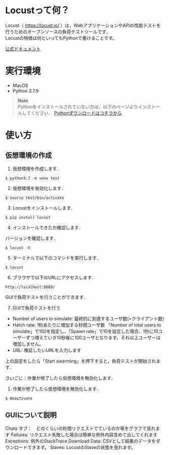 # Locustって何？
Locust（ https://locust.io/ ）は，WebアプリケーションやAPIの性能テストを行うためのオープンソースの負荷テストツールです．  
Locustの特徴は何といってもPythonで書けることです。


[公式ドキュメント](https://docs.locust.io/en/stable/)



# 実行環境
- MacOS
- Python 3.7.9

> **Note**  
> Pythonをインストールされていない方は，以下のページよりインストールしてください．
> [Pythonダウンロードはコチラから](https://pythonlinks.python.jp/ja/index.html)



# 使い方

## 仮想環境の作成

1. 仮想環境を作成します．

```
$ python3.7 -m venv test
```

2. 仮想環境を有効化します．

```
$ source test/bin/activate
```

3. Locustをインストールします．

```
$ pip install locust
```

4. インストールできたか確認します．

バージョンを確認します．
```
$ locust -V
```

5. ターミナルで以下のコマンドを実行します．

```
$ locust
```

6. ブラウザで以下のURLにアクセスします．

```
http://localhost:8089/
```

GUIで負荷テストを行うことができます．

7. GUIで負荷テストを行う

- Number of users to simulate: 最終的に到達するユーザ数(=クライアント数)
- Hatch rate: 1秒あたりに増加する秒間ユーザ数
「Number of total users to simulate」で100を指定し、「Spawn rate」で10を設定した場合、1秒に10ユーザーずつ増えていき10秒後に100ユーザとなります。それ以上ユーザーは増加しません。
- URL: 検証したいURLを入力します

上の設定をしたら「Start swarming」を押下すると，負荷テストが開始されます．


さいごに：作業が修了したら仮想環境を無効化します．

1. 作業が修了したら仮想環境を無効化します．

```
$ deactivate
```



## GUIについて説明
Chats タブ：　どのくらいの秒間リクエストでているのか等をグラフで見れます
Failures: リクエスト失敗した場合は簡単な例外内容含めて出してくれます
Exceptions: 例外のStackTrace
Download Data: CSVとして結果のデータをダウンロードできます。
Slaves: LocustのSlaveの状態を見れます。


